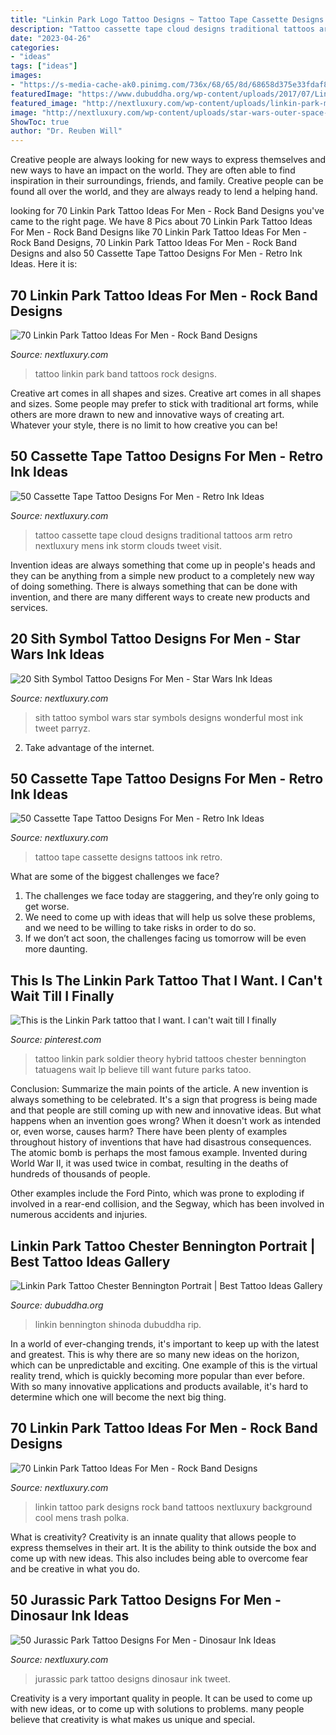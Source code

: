 ```yaml
---
title: "Linkin Park Logo Tattoo Designs ~ Tattoo Tape Cassette Designs Tattoos Ink Retro"
description: "Tattoo cassette tape cloud designs traditional tattoos arm retro nextluxury mens ink storm clouds tweet visit"
date: "2023-04-26"
categories:
- "ideas"
tags: ["ideas"]
images:
- "https://s-media-cache-ak0.pinimg.com/736x/68/65/8d/68658d375e33fdaf850e666f29aee18d--linkin-park-tattoo-music-tattoos.jpg"
featuredImage: "https://www.dubuddha.org/wp-content/uploads/2017/07/Linkin-Park-Tattoo-Chester-Bennington-Portrait-by-Alex-Moro-728x728.jpg"
featured_image: "http://nextluxury.com/wp-content/uploads/linkin-park-music-band-logo-symbol-leg-tattoo-in-black-ink.jpg"
image: "http://nextluxury.com/wp-content/uploads/star-wars-outer-space-stars-sith-symbol-design-tattoo-ideas-for-men.jpg"
ShowToc: true
author: "Dr. Reuben Will"
---
```



Creative people are always looking for new ways to express themselves and new ways to have an impact on the world. They are often able to find inspiration in their surroundings, friends, and family. Creative people can be found all over the world, and they are always ready to lend a helping hand.

	

		
looking for 70 Linkin Park Tattoo Ideas For Men - Rock Band Designs you've came to the right page. We have 8 Pics about 70 Linkin Park Tattoo Ideas For Men - Rock Band Designs like 70 Linkin Park Tattoo Ideas For Men - Rock Band Designs, 70 Linkin Park Tattoo Ideas For Men - Rock Band Designs and also 50 Cassette Tape Tattoo Designs For Men - Retro Ink Ideas. Here it is:
		
    
## 70 Linkin Park Tattoo Ideas For Men - Rock Band Designs

<img loading=lazy src="http://nextluxury.com/wp-content/uploads/linkin-park-music-band-logo-symbol-leg-tattoo-in-black-ink.jpg" onerror="this.onerror=null;this.src='https://tse1.mm.bing.net/th?id=OIP.m2Zq6Xhx3j8oFb23E8kbtwHaJN&amp;pid=15.1';" alt="70 Linkin Park Tattoo Ideas For Men - Rock Band Designs">

_Source: nextluxury.com_

>tattoo linkin park band tattoos rock designs. 

	

Creative art comes in all shapes and sizes.
Creative art comes in all shapes and sizes. Some people may prefer to stick with traditional art forms, while others are more drawn to new and innovative ways of creating art. Whatever your style, there is no limit to how creative you can be!

    
## 50 Cassette Tape Tattoo Designs For Men - Retro Ink Ideas

<img loading=lazy src="http://nextluxury.com/wp-content/uploads/mens-old-school-traditional-cassette-tape-storm-cloud-tattoo-on-arm.jpg" onerror="this.onerror=null;this.src='https://tse2.mm.bing.net/th?id=OIP.FU-rzDaiGTLPe5tI9GVNkQHaH0&amp;pid=15.1';" alt="50 Cassette Tape Tattoo Designs For Men - Retro Ink Ideas">

_Source: nextluxury.com_

>tattoo cassette tape cloud designs traditional tattoos arm retro nextluxury mens ink storm clouds tweet visit. 

	

Invention ideas are always something that come up in people's heads and they can be anything from a simple new product to a completely new way of doing something. There is always something that can be done with invention, and there are many different ways to create new products and services.

    
## 20 Sith Symbol Tattoo Designs For Men - Star Wars Ink Ideas

<img loading=lazy src="http://nextluxury.com/wp-content/uploads/star-wars-outer-space-stars-sith-symbol-design-tattoo-ideas-for-men.jpg" onerror="this.onerror=null;this.src='https://tse4.mm.bing.net/th?id=OIP.N0GAXaha1XaY9ECu5harHgHaHa&amp;pid=15.1';" alt="20 Sith Symbol Tattoo Designs For Men - Star Wars Ink Ideas">

_Source: nextluxury.com_

>sith tattoo symbol wars star symbols designs wonderful most ink tweet parryz. 

	

2. Take advantage of the internet.

    
## 50 Cassette Tape Tattoo Designs For Men - Retro Ink Ideas

<img loading=lazy src="http://nextluxury.com/wp-content/uploads/inner-forearm-male-cassette-tape-tattoo-designs.jpg" onerror="this.onerror=null;this.src='https://tse2.mm.bing.net/th?id=OIP.w2qIvfbb7ijT1MmEpmPK4gHaHa&amp;pid=15.1';" alt="50 Cassette Tape Tattoo Designs For Men - Retro Ink Ideas">

_Source: nextluxury.com_

>tattoo tape cassette designs tattoos ink retro. 

	

What are some of the biggest challenges we face?
1. The challenges we face today are staggering, and they’re only going to get worse.
2. We need to come up with ideas that will help us solve these problems, and we need to be willing to take risks in order to do so.
3. If we don’t act soon, the challenges facing us tomorrow will be even more daunting.

    
## This Is The Linkin Park Tattoo That I Want. I Can&#039;t Wait Till I Finally

<img loading=lazy src="https://s-media-cache-ak0.pinimg.com/736x/68/65/8d/68658d375e33fdaf850e666f29aee18d--linkin-park-tattoo-music-tattoos.jpg" onerror="this.onerror=null;this.src='https://tse3.mm.bing.net/th?id=OIP.97r1V5eogD948nTkIa-EEwHaLE&amp;pid=15.1';" alt="This is the Linkin Park tattoo that I want. I can&#039;t wait till I finally">

_Source: pinterest.com_

>tattoo linkin park soldier theory hybrid tattoos chester bennington tatuagens wait lp believe till want future parks tatoo. 

	

Conclusion: Summarize the main points of the article.
A new invention is always something to be celebrated. It's a sign that progress is being made and that people are still coming up with new and innovative ideas. But what happens when an invention goes wrong? When it doesn't work as intended or, even worse, causes harm?
There have been plenty of examples throughout history of inventions that have had disastrous consequences. The atomic bomb is perhaps the most famous example. Invented during World War II, it was used twice in combat, resulting in the deaths of hundreds of thousands of people.

Other examples include the Ford Pinto, which was prone to exploding if involved in a rear-end collision, and the Segway, which has been involved in numerous accidents and injuries.

    
## Linkin Park Tattoo Chester Bennington Portrait | Best Tattoo Ideas Gallery

<img loading=lazy src="https://www.dubuddha.org/wp-content/uploads/2017/07/Linkin-Park-Tattoo-Chester-Bennington-Portrait-by-Alex-Moro-728x728.jpg" onerror="this.onerror=null;this.src='https://tse4.mm.bing.net/th?id=OIP.AZEr-lJDb-FDYTujje7GDAHaHa&amp;pid=15.1';" alt="Linkin Park Tattoo Chester Bennington Portrait | Best Tattoo Ideas Gallery">

_Source: dubuddha.org_

>linkin bennington shinoda dubuddha rip. 

	

In a world of ever-changing trends, it's important to keep up with the latest and greatest. This is why there are so many new ideas on the horizon, which can be unpredictable and exciting. One example of this is the virtual reality trend, which is quickly becoming more popular than ever before. With so many innovative applications and products available, it's hard to determine which one will become the next big thing.

    
## 70 Linkin Park Tattoo Ideas For Men - Rock Band Designs

<img loading=lazy src="http://nextluxury.com/wp-content/uploads/amazing-mens-linkin-park-tattoo-designs-with-red-watercolor-background-on-forearm.jpg" onerror="this.onerror=null;this.src='https://tse2.mm.bing.net/th?id=OIP.5-1A35OUgP4PsIHc1xpBSgHaHa&amp;pid=15.1';" alt="70 Linkin Park Tattoo Ideas For Men - Rock Band Designs">

_Source: nextluxury.com_

>linkin tattoo park designs rock band tattoos nextluxury background cool mens trash polka. 

	

What is creativity?
Creativity is an innate quality that allows people to express themselves in their art. It is the ability to think outside the box and come up with new ideas. This also includes being able to overcome fear and be creative in what you do.

    
## 50 Jurassic Park Tattoo Designs For Men - Dinosaur Ink Ideas

<img loading=lazy src="http://nextluxury.com/wp-content/uploads/leg-movie-logo-jurassic-park-guys-tattoo-ideas.jpg" onerror="this.onerror=null;this.src='https://tse1.mm.bing.net/th?id=OIP.wGZx94bFEz2gYUxUbLzFGwHaHa&amp;pid=15.1';" alt="50 Jurassic Park Tattoo Designs For Men - Dinosaur Ink Ideas">

_Source: nextluxury.com_

>jurassic park tattoo designs dinosaur ink tweet. 

	

Creativity is a very important quality in people. It can be used to come up with new ideas, or to come up with solutions to problems. many people believe that creativity is what makes us unique and special.


